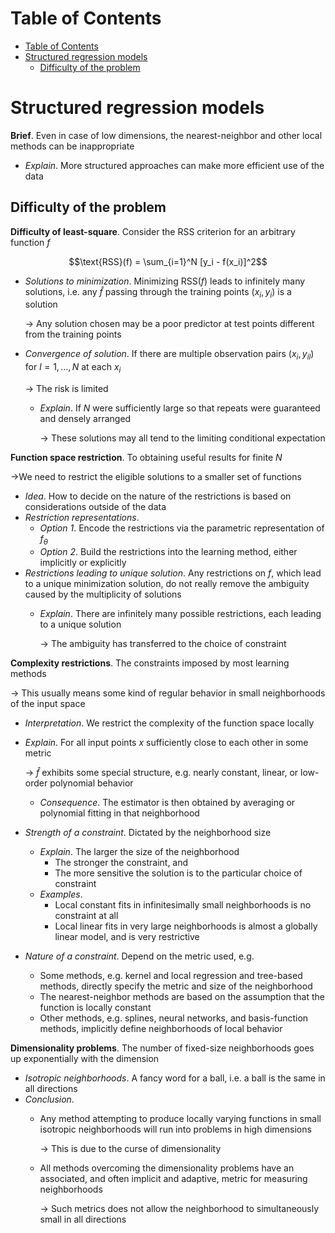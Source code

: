 <!-- TOC titleSize:1 tabSpaces:2 depthFrom:1 depthTo:6 withLinks:1 updateOnSave:1 orderedList:0 skip:0 title:1 charForUnorderedList:* -->
# Table of Contents
- [Table of Contents](#table-of-contents)
- [Structured regression models](#structured-regression-models)
  - [Difficulty of the problem](#difficulty-of-the-problem)
<!-- /TOC -->

# Structured regression models
**Brief**. Even in case of low dimensions, the nearest-neighbor and other local methods can be inappropriate
* *Explain*. More structured approaches can make more efficient use of the data

## Difficulty of the problem
**Difficulty of least-square**. Consider the RSS criterion for an arbitrary function $f$

$$\text{RSS}(f) = \sum_{i=1}^N [y_i - f(x_i)]^2$$

* *Solutions to minimization*. Minimizing $\text{RSS}(f)$ leads to infinitely many solutions, i.e. any $\hat{f}$ passing through the training points $(x_i,y_i)$ is a solution

    $\to$ Any solution chosen may be a poor predictor at test points different from the training points
* *Convergence of solution*. If there are multiple observation pairs $(x_i,y_{il})$ for $l=1,\dots,N$ at each $x_i$

    $\to$ The risk is limited
    * *Explain*. If $N$ were sufficiently large so that repeats were guaranteed and densely arranged

        $\to$ These solutions may all tend to the limiting conditional expectation

**Function space restriction**. To obtaining useful results for finite $N$

$\to$We need to restrict the eligible solutions to a smaller set of functions
* *Idea*. How to decide on the nature of the restrictions is based on considerations outside of the data
* *Restriction representations*.
    * *Option 1*. Encode the restrictions via the parametric representation of $f_\theta$
    * *Option 2*. Build the restrictions into the learning method, either implicitly or explicitly
* *Restrictions leading to unique solution*. Any restrictions on $f$, which lead to a unique minimization solution, do not really remove the ambiguity caused by the multiplicity of solutions
    * *Explain*. There are infinitely many possible restrictions, each leading to a unique solution

        $\to$ The ambiguity has transferred to the choice of constraint

**Complexity restrictions**. The constraints imposed by most learning methods

$\to$ This usually means some kind of regular behavior in small neighborhoods of the input space
* *Interpretation*. We restrict the complexity of the function space locally
* *Explain*. For all input points $x$ sufficiently close to each other in some metric

    $\to$ $\hat{f}$ exhibits some special structure, e.g. nearly constant, linear, or low-order polynomial behavior
    * *Consequence*. The estimator is then obtained by averaging or polynomial fitting in that neighborhood
* *Strength of a constraint*. Dictated by the neighborhood size
    * *Explain*. The larger the size of the neighborhood
        * The stronger the constraint, and 
        * The more sensitive the solution is to the particular choice of constraint
    * *Examples*.
        * Local constant fits in infinitesimally small neighborhoods is no constraint at all
        * Local linear fits in very large neighborhoods is almost a globally linear model, and is very restrictive
* *Nature of a constraint*. Depend on the metric used, e.g.
    * Some methods, e.g. kernel and local regression and tree-based methods, directly specify the metric and size of the neighborhood
    * The nearest-neighbor methods are based on the assumption that the function is locally constant
    * Other methods, e.g. splines, neural networks, and basis-function methods, implicitly define neighborhoods of local behavior

**Dimensionality problems**. The number of fixed-size neighborhoods goes up exponentially with the dimension
* *Isotropic neighborhoods*. A fancy word for a ball, i.e. a ball is the same in all directions
* *Conclusion*.
    * Any method attempting to produce locally varying functions in small isotropic neighborhoods will run into problems in high dimensions

        $\to$ This is due to the curse of dimensionality
    * All methods overcoming the dimensionality problems have an associated, and often implicit and adaptive, metric for measuring neighborhoods

        $\to$ Such metrics does not allow the neighborhood to simultaneously small in all directions